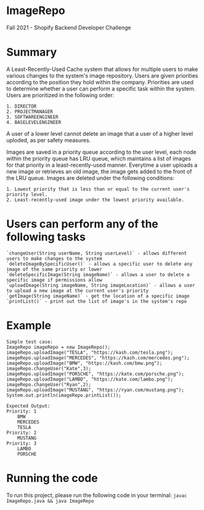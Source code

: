 # ImageRepo
Fall 2021 - Shopify Backend Developer Challenge

# Summary
A Least-Recently-Used Cache system that allows for multiple users to make various changes to the system's image repository. Users are given priorities according to the position they hold within the company. Priorities are used
to determine whether a user can perform a specific task within the system. Users are prioritized in the following order:

    1. DIRECTOR
    2. PROJECTMANAGER
    3. SOFTWAREENGINEER
    4. BASELEVELENGINEER

A user of a lower level cannot delete an image that a user of a higher level uploded, as per safety measures. 

Images are saved in a priority queue according to the user level, each node within the priority queue has LRU queue, which maintains a list of images for that priority in a least-recently-used manner. Everytime a user uploads a new image or retrieves an old image, the image gets added to the front of the LRU queue. Images are deleted under the following conditions:

    1. Lowest priority that is less than or equal to the current user's priority level.
    2. Least-recently-used image under the lowest priority available.

# Users can perform any of the following tasks

    `changeUser(String userName, String userLevel)` - allows different users to make changes to the system
    `deleteImageBySpecificUser()` - allows a specific user to delete any image of the same priority or lower
    `deleteSpecificImage(String imageName)` - allows a user to delete a specific image if permissions allow
    `uploadImage(String imageName, String imageLocation)` - allows a user to upload a new image at the current user's priority
    `getImage(String imageName)` - get the location of a specific image
    `printList()` - print out the list of image's in the system's repo

# Example
    Simple test case:
    ImageRepo imageRepo = new ImageRepo();
    imageRepo.uploadImage("TESLA", "https://kash.com/tesla.png");
    imageRepo.uploadImage("MERCEDES", "https://kash.com/mercedes.png");
    imageRepo.uploadImage("BMW", "https://kash.com/bmw.png");
    imageRepo.changeUser("Kate",3);
    imageRepo.uploadImage("PORSCHE", "https://kate.com/porsche.png");
    imageRepo.uploadImage("LAMBO", "https://kate.com/lambo.png");
    imageRepo.changeUser("Ryan",2);
    imageRepo.uploadImage("MUSTANG", "https://ryan.com/mustang.png");
    System.out.println(imageRepo.printList());

    Expected Output:
    Priority: 1
        BMW
        MERCEDES
        TESLA
    Priority: 2
        MUSTANG
    Priority: 3
        LAMBO
        PORSCHE

# Running the code 
To run this project, please run the following code in your terminal:
    `javac ImageRepo.java && java ImageRepo`
